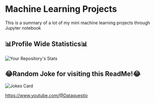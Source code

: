 # Machine Learning Projects
This is a summary of a lot of my mini machine learning projects through Jupyter notebook

## 📊Profile Wide Statistics📊

![Your Repository's Stats](https://github-readme-stats.vercel.app/api?username=ethanw2457&show_icons=true)

## 😂Random Joke for visiting this ReadMe!😂
![Jokes Card](https://readme-jokes.vercel.app/api)
 
https://www.youtube.com/@Dataquestio
